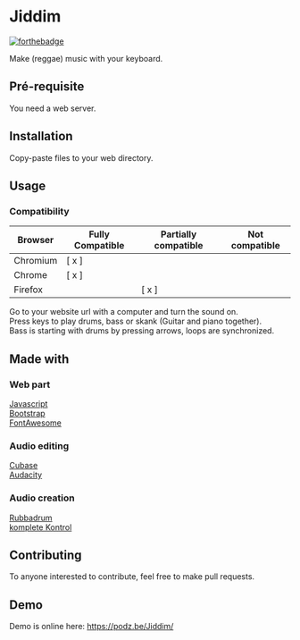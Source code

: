 # Jiddim

[![forthebadge](https://forthebadge.com/images/badges/made-with-javascript.svg)](http://forthebadge.com)

Make (reggae) music with your keyboard.

## Pré-requisite

You need a web server.

## Installation

Copy-paste files to your web directory.

## Usage

### Compatibility

| **Browser** | **Fully Compatible** | **Partially compatible** | **Not compatible** |
|-------------|----------------------|--------------------------|--------------------|
| Chromium    |      [ x ]             |                          |                    |
| Chrome      |       [ x ]            |                          |                    |
| Firefox     |                      |          [ x ]             |                    |

Go to your website url with a computer and turn the sound on.</br>
Press keys to play drums, bass or skank (Guitar and piano together).</br>
Bass is starting with drums by pressing arrows, loops are synchronized.</br>

## Made with

### Web part
[Javascript](https://developer.mozilla.org/fr/docs/Web/JavaScript)</br>
[Bootstrap](https://getbootstrap.com/)</br>
[FontAwesome](https://fontawesome.com/)</br>

### Audio editing
[Cubase](https://www.steinberg.net/fr/cubase/)</br>
[Audacity](https://www.audacityteam.org/)</br>

### Audio creation
[Rubbadrum](https://www.westfinga.com/vstplugins)</br>
[komplete Kontrol](https://www.native-instruments.com/fr/products/komplete/bundles/komplete-kontrol/)</br>

## Contributing

To anyone interested to contribute, feel free to make pull requests.

## Demo

Demo is online here: https://podz.be/Jiddim/
